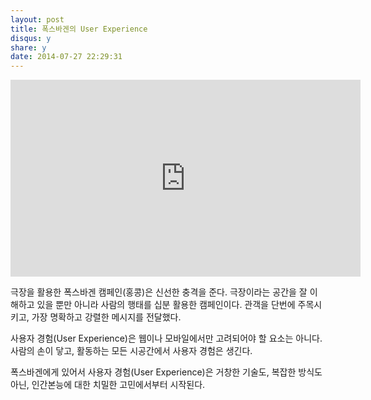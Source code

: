 ```yaml
---
layout: post
title: 폭스바겐의 User Experience
disqus: y
share: y
date: 2014-07-27 22:29:31
---
```




<iframe width="560" height="315" src="https://www.youtube.com/embed/0sbz_LmPnvk" frameborder="0" allowfullscreen></iframe>


극장을 활용한 폭스바겐 캠페인(홍콩)은 신선한 충격을 준다. 극장이라는 공간을 잘 이해하고 있을 뿐만 아니라 사람의 행태를 십분 활용한 캠페인이다. 관객을 단번에 주목시키고, 가장 명확하고 강렬한 메시지를 전달했다. 

사용자 경험(User Experience)은 웹이나 모바일에서만 고려되어야 할 요소는 아니다. 사람의 손이 닿고, 활동하는 모든 시공간에서 사용자 경험은 생긴다. 

폭스바겐에게 있어서 사용자 경험(User Experience)은 거창한 기술도, 복잡한 방식도 아닌, 인간본능에 대한 치밀한 고민에서부터 시작된다. 